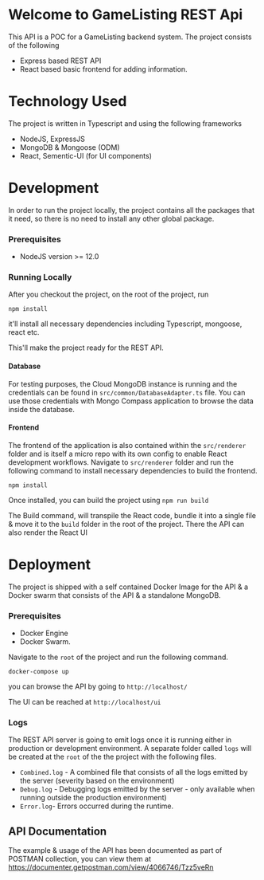 # Welcome to GameListing REST Api

This API is a POC for a GameListing backend system.
The project consists of the following

 - Express based REST API
 - React based basic frontend for adding information.

# Technology Used
The project is written in Typescript and using the following frameworks

 - NodeJS, ExpressJS
 - MongoDB & Mongoose (ODM)
 - React, Sementic-UI (for UI components)

# Development
In order to run the project locally, the project contains all the packages that it need, so there is no need to install any other global package.

### Prerequisites

 - NodeJS version >= 12.0

### Running Locally
After you checkout the project, on the root of the project, run 

`npm install`

it'll install all necessary dependencies including Typescript, mongoose, react etc.

This'll make the project ready for the REST API.

#### Database
For testing purposes, the Cloud MongoDB instance is running and the credentials can be found in `src/common/DatabaseAdapter.ts` file. You can use those credentials with Mongo Compass application to browse the data inside the database.

#### Frontend
The frontend of the application is also contained within the `src/renderer` folder and is itself a micro repo with its own config to enable React development workflows.
Navigate to `src/renderer` folder and run the following command to install necessary dependencies to build the frontend.

`npm install`

Once installed, you can build the project using
`npm run build` 

The Build command, will transpile the React code, bundle it into a single file & move it to the `build` folder in the root of the project. There the API can also render the React UI

# Deployment
The project is shipped with a self contained Docker Image for the API & a Docker swarm that consists of the API & a standalone MongoDB.

### Prerequisites

 - Docker Engine
 -  Docker Swarm.

Navigate to the `root` of the project and run the following command.

`docker-compose up`

you can browse the API by going to 
`http://localhost/`

The UI can be reached at `http://localhost/ui`

### Logs
The REST API server is going to emit logs once it is running either in production or development environment.
A separate folder called `logs` will be created at the `root` of the the project with the following files.

 - `Combined.log` - A combined file that consists of all the logs emitted by the server (severity based on the environment)
 - `Debug.log` - Debugging logs emitted by the server - only available when running outside the production environment)
 - `Error.log`- Errors occurred during the runtime.

## API Documentation

The example & usage of the API has been documented as part of POSTMAN collection, you can view them at https://documenter.getpostman.com/view/4066746/Tzz5veRn

